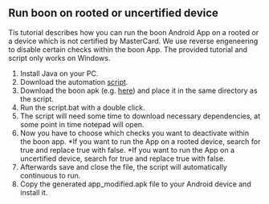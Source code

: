 ## Run boon on rooted or uncertified device

Tis tutorial describes how you can run the boon Android App on a rooted or a device which is not certified by MasterCard. We use reverse engeneering to disable certain checks within the boon App. The provided tutorial and script only works on Windows.

1. Install Java on your PC.
2. Download the automation [script](boon.bat).
3. Download the boon apk (e.g. [here](https://www.google.de/search?q=boon+apk)) and place it in the same directory as the script.
4. Run the script.bat with a double click.
5. The script will need some time to download necessary dependencies, at some point in time notepad will open.
6. Now you have to choose which checks you want to deactivate within the boon app.
    *If you want to run the App on a rooted device, search for <bool name="root_check_enabled">true</bool> and replace true with false.
    *If you want to run the App on a uncertified device, search for <bool name="whitelist_enabled">true</bool> and replace true with false.
7. Afterwards save and close the file, the script will automatically continuous to run.
7. Copy the generated app_modified.apk file to your Android device and install it.
